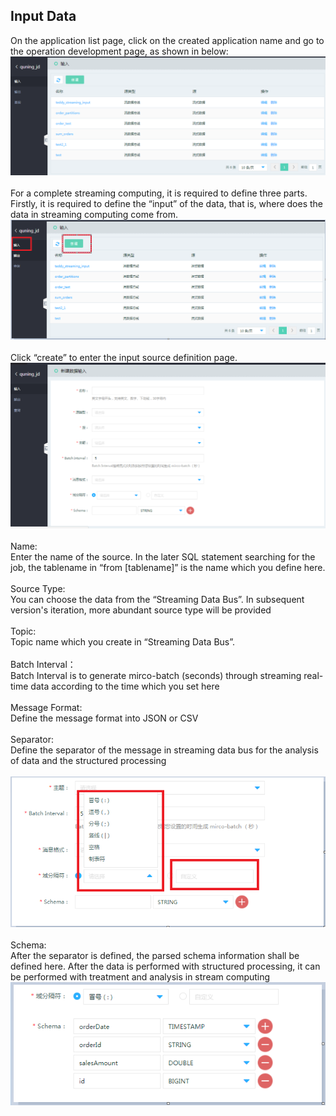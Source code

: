 ## Input Data<br>
On the application list page, click on the created application name and go to the operation development page, as shown in below: <br>
![sc-015](https://github.com/jdcloudcom/cn/blob/edit/image/Streamcompute/SC-015.png?raw=true)<br><br>
For a complete streaming computing, it is required to define three parts. Firstly, it is required to define the “input” of the data, that is, where does the data in streaming computing come from. <br>
![sc-016](https://github.com/jdcloudcom/cn/blob/edit/image/Streamcompute/SC-016.png?raw=true)<br><br>
Click “create” to enter the input source definition page. <br>
![sc-017](https://github.com/jdcloudcom/cn/blob/edit/image/Streamcompute/SC-017.png?raw=true)<br><br>
Name: <br>
Enter the name of the source. In the later SQL statement searching for the job, the tablename in “from [tablename]” is the name which you define here. <br><br>
Source Type: <br>
You can choose the data from the “Streaming Data Bus”. In subsequent version's iteration, more abundant source type will be provided<br><br>
Topic: <br>
Topic name which you create in “Streaming Data Bus”. <br><br>
Batch Interval：<br>
Batch Interval is to generate mirco-batch (seconds) through streaming real-time data according to the time which you set here<br><br>
Message Format: <br>
Define the message format into JSON or CSV<br><br>
Separator: <br>
Define the separator of the message in streaming data bus for the analysis of data and the structured processing<br><br>
![sc-018](https://github.com/jdcloudcom/cn/blob/edit/image/Streamcompute/SC-018.png?raw=true)<br><br>
Schema: <br>
After the separator is defined, the parsed schema information shall be defined here. After the data is performed with structured processing, it can be performed with treatment and analysis in stream computing<br>
![sc-019](https://github.com/jdcloudcom/cn/blob/edit/image/Streamcompute/SC-019.png?raw=true)